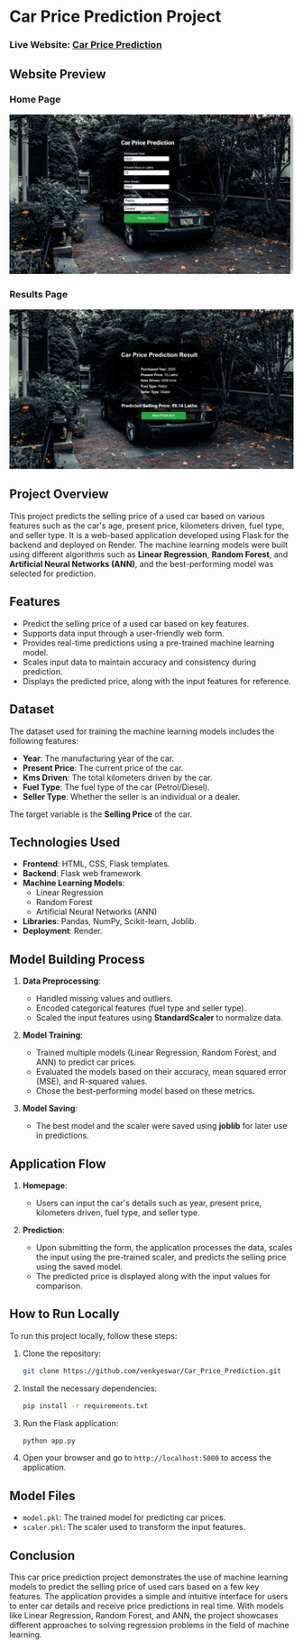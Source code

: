 # Car Price Prediction Project

### Live Website: [Car Price Prediction](https://car-price-prediction-project.onrender.com/)


## Website Preview
### Home Page
![Homepage](static/images/home.png)
### Results Page
![Prediction Result](static/images/result.png)

## Project Overview

This project predicts the selling price of a used car based on various features such as the car's age, present price, kilometers driven, fuel type, and seller type. It is a web-based application developed using Flask for the backend and deployed on Render. The machine learning models were built using different algorithms such as **Linear Regression**, **Random Forest**, and **Artificial Neural Networks (ANN)**, and the best-performing model was selected for prediction.

## Features

- Predict the selling price of a used car based on key features.
- Supports data input through a user-friendly web form.
- Provides real-time predictions using a pre-trained machine learning model.
- Scales input data to maintain accuracy and consistency during prediction.
- Displays the predicted price, along with the input features for reference.

## Dataset

The dataset used for training the machine learning models includes the following features:

- **Year**: The manufacturing year of the car.
- **Present Price**: The current price of the car.
- **Kms Driven**: The total kilometers driven by the car.
- **Fuel Type**: The fuel type of the car (Petrol/Diesel).
- **Seller Type**: Whether the seller is an individual or a dealer.

The target variable is the **Selling Price** of the car.

## Technologies Used

- **Frontend**: HTML, CSS, Flask templates.
- **Backend**: Flask web framework.
- **Machine Learning Models**: 
  - Linear Regression
  - Random Forest
  - Artificial Neural Networks (ANN)
- **Libraries**: Pandas, NumPy, Scikit-learn, Joblib.
- **Deployment**: Render.

## Model Building Process

1. **Data Preprocessing**: 
   - Handled missing values and outliers.
   - Encoded categorical features (fuel type and seller type).
   - Scaled the input features using **StandardScaler** to normalize data.
  
2. **Model Training**: 
   - Trained multiple models (Linear Regression, Random Forest, and ANN) to predict car prices.
   - Evaluated the models based on their accuracy, mean squared error (MSE), and R-squared values.
   - Chose the best-performing model based on these metrics.

3. **Model Saving**: 
   - The best model and the scaler were saved using **joblib** for later use in predictions.

## Application Flow

1. **Homepage**:
   - Users can input the car's details such as year, present price, kilometers driven, fuel type, and seller type.
   
2. **Prediction**:
   - Upon submitting the form, the application processes the data, scales the input using the pre-trained scaler, and predicts the selling price using the saved model.
   - The predicted price is displayed along with the input values for comparison.

## How to Run Locally

To run this project locally, follow these steps:

1. Clone the repository:
   ```bash
   git clone https://github.com/venkyeswar/Car_Price_Prediction.git
   ```

2. Install the necessary dependencies:
   ```bash
   pip install -r requirements.txt
   ```

3. Run the Flask application:
   ```bash
   python app.py
   ```

4. Open your browser and go to `http://localhost:5000` to access the application.

## Model Files

- `model.pkl`: The trained model for predicting car prices.
- `scaler.pkl`: The scaler used to transform the input features.

## Conclusion

This car price prediction project demonstrates the use of machine learning models to predict the selling price of used cars based on a few key features. The application provides a simple and intuitive interface for users to enter car details and receive price predictions in real time. With models like Linear Regression, Random Forest, and ANN, the project showcases different approaches to solving regression problems in the field of machine learning.
